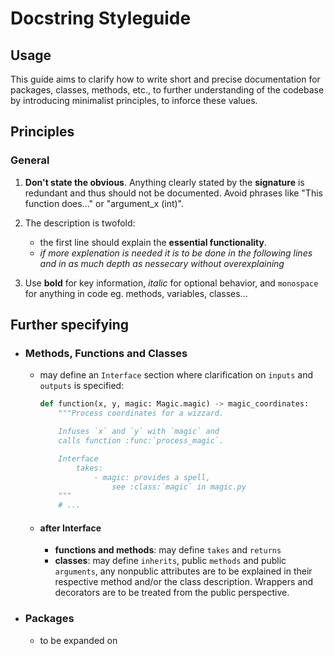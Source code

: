 # Docstring Styleguide

## Usage

This guide aims to clarify how to write short and precise
documentation for packages, classes, methods, etc., to further understanding of the codebase by
introducing minimalist principles, to inforce these values.

## Principles

### General

 1. **Don't state the obvious**. Anything clearly stated by the **signature**
 is redundant and thus should not be documented. Avoid phrases like
 "This function does..." or "argument_x (int)".
 
 2. The description is twofold: 
     - the first line should explain the **essential functionality**.
     - *if more explenation is needed it is to be done in the following lines
     and in as much depth as nessecary without overexplaining*
 
 3. Use **bold** for key information, *italic* for optional behavior,
     and `monospace` for anything in code eg. methods, variables, classes...

## Further specifying
 
- ### Methods, Functions and Classes
    
    - may define an `Interface` section where clarification 
    on `inputs` and `outputs` is specified:
    
        ```python
        def function(x, y, magic: Magic.magic) -> magic_coordinates:
            """Process coordinates for a wizzard.

            Infuses `x` and `y` with `magic` and
            calls function :func:`process_magic`.

            Interface
                takes:
                    - magic: provides a spell,
                        see :class:`magic` in magic.py
            """
            # ...
        ```
    - #### after Interface
        - **functions and methods**: may define `takes` and `returns`
        - **classes**: may define `inherits`, public `methods` 
        and public `arguments`, any nonpublic attributes are to be explained
        in their respective method and/or the class description.
        Wrappers and decorators are to be treated from the public perspective.
    
- ### Packages

    - to be expanded on

